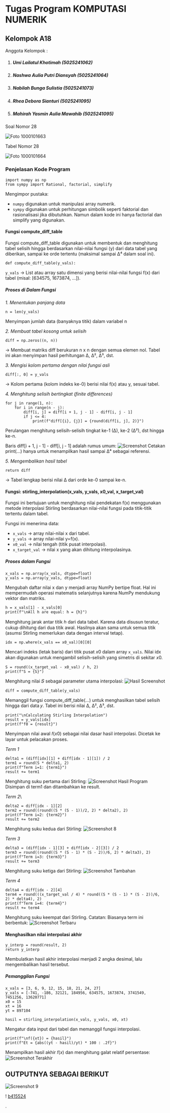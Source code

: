 # Tugas Program KOMPUTASI NUMERIK #

## Kelompok A18 ##

Anggota Kelompok : 
1. ##### Umi Lailatul Khotimah (5025241062)
2. ##### Nashwa Aulia Putri Diansyah (5025241064)
3. ##### Nabilah Bunga Sulistia (5025241073)
4. ##### Rhea Debora Sianturi (5025241095)
5. ##### Mahirah Yasmin Aulia Mawahib (5025241095)

Soal Nomor 28

![Foto 1000101663](https://raw.githubusercontent.com/nabilahbungaa/TugasProgram073KomnumA18/main/1000101663.jpg)

Tabel Nomor 28

![Foto 1000101664](https://raw.githubusercontent.com/nabilahbungaa/TugasProgram073KomnumA18/main/1000101664.jpg)


### Penjelasan Kode Program ###

```
import numpy as np
from sympy import Rational, factorial, simplify
```
Mengimpor pustaka:
- ```numpy``` digunakan untuk manipulasi array numerik.
- ```sympy``` digunakan untuk perhitungan simbolik seperti faktorial dan rasionalisasi jika dibutuhkan. Namun dalam kode ini hanya factorial dan simplify yang digunakan.

#### Fungsi compute_diff_table ####
Fungsi compute_diff_table digunakan untuk membentuk dan menghitung tabel selisih hingga berdasarkan nilai-nilai fungsi (y) dari data tabel yang diberikan, sampai ke orde tertentu (maksimal sampai ∆⁴ dalam soal ini).

```
def compute_diff_table(y_vals):
```
```y_vals``` → List atau array satu dimensi yang berisi nilai-nilai fungsi f(x) dari tabel (misal: [634575, 1673874, ...]).

##### Proses di Dalam Fungsi #####

*1. Menentukan panjang data*
```
n = len(y_vals) 
```
Menyimpan jumlah data (banyaknya titik) dalam variabel n

*2. Membuat tabel kosong untuk selisih*
```
diff = np.zeros((n, n))
```
→ Membuat matriks diff berukuran n x n dengan semua elemen nol. Tabel ini akan menyimpan hasil perhitungan ∆, ∆², ∆³, dst.

*3. Mengisi kolom pertama dengan nilai fungsi asli*
```
diff[:, 0] = y_vals
```
→ Kolom pertama (kolom indeks ke-0) berisi nilai f(x) atau y, sesuai tabel.

*4. Menghitung selisih bertingkat (finite differences)*
```
for j in range(1, n):
    for i in range(n - j):
        diff[i, j] = diff[i + 1, j - 1] - diff[i, j - 1]
        if j <= 4:
            print(f"diff[{i}, {j}] = {round(diff[i, j], 2)}")
```
Perulangan menghitung selisih-selisih tingkat ke-1 (∆), ke-2 (∆²), dst hingga ke-n.

Baris diff[i + 1, j - 1] - diff[i, j - 1] adalah rumus umum:
![Screenshot](https://raw.githubusercontent.com/nabilahbungaa/TugasProgram073KomnumA18/main/Screenshot%202025-06-08%20171607.png)
Cetakan print(...) hanya untuk menampilkan hasil sampai ∆⁴ sebagai referensi.

*5. Mengembalikan hasil tabel*
```
return diff
```
→ Tabel lengkap berisi nilai ∆ dari orde ke-0 sampai ke-n.

#### Fungsi: stirling_interpolation(x_vals, y_vals, x0_val, x_target_val) ####

Fungsi ini bertujuan untuk menghitung nilai pendekatan f(x) menggunakan metode interpolasi Stirling berdasarkan nilai-nilai fungsi pada titik-titik tertentu dalam tabel.

Fungsi ini menerima data:
- ```x_vals``` → array nilai-nilai x dari tabel.
- ```y_vals``` → array nilai-nilai y=f(x).
- ```x0_val``` → nilai tengah (titik pusat interpolasi).
- ```x_target_val``` → nilai x yang akan dihitung interpolasinya.

##### Proses dalam Fungsi #####

```
x_vals = np.array(x_vals, dtype=float)
y_vals = np.array(y_vals, dtype=float)
```
Mengubah daftar nilai x dan y menjadi array NumPy bertipe float. Hal ini mempermudah operasi matematis selanjutnya karena NumPy mendukung vektor dan matriks.

```
h = x_vals[1] - x_vals[0]
print(f"\nAll h are equal: h = {h}")
```
Menghitung jarak antar titik ℎ dari data tabel. Karena data disusun teratur, cukup dihitung dari dua titik awal. Hasilnya akan sama untuk semua titik (asumsi Stirling memerlukan data dengan interval tetap).

```
idx = np.where(x_vals == x0_val)[0][0]
```
Mencari indeks (letak baris) dari titik pusat 𝑥0 dalam array ```x_vals```. Nilai idx akan digunakan untuk mengambil selisih-selisih yang simetris di sekitar 𝑥0.

```
S = round((x_target_val - x0_val) / h, 2)
print(f"S = {S}")
```
Menghitung nilai 𝑆 sebagai parameter utama interpolasi:
​![Hasil Screenshot](https://raw.githubusercontent.com/nabilahbungaa/TugasProgram073KomnumA18/main/Screenshot%202025-06-08%20181947.png)

```
diff = compute_diff_table(y_vals)
```
Memanggil fungsi compute_diff_table(...) untuk menghasilkan tabel selisih hingga dari data 𝑦. Tabel ini berisi nilai ∆, ∆², ∆³, dst.

```
print("\nCalculating Stirling Interpolation")
result = y_vals[idx]
print(f"f0 = {result}")
```
Menyimpan nilai awal 𝑓(𝑥0) sebagai nilai dasar hasil interpolasi. Dicetak ke layar untuk pelacakan proses.

*Term 1*
```
delta1 = (diff[idx][1] + diff[idx - 1][1]) / 2
term1 = round(S * delta1, 2)
print(f"Term i=1: {term1}")
result += term1
```
Menghitung suku pertama dari Stirling:
![Screenshot Hasil Program](https://raw.githubusercontent.com/nabilahbungaa/TugasProgram073KomnumA18/main/Screenshot%202025-06-08%20183255.png)
Disimpan di term1 dan ditambahkan ke result.

*Term 2*\
```
delta2 = diff[idx - 1][2]
term2 = round((round((S * (S - 1))/2, 2) * delta2), 2)
print(f"Term i=2: {term2}")
result += term2
```
Menghitung suku kedua dari Stirling:
![Screenshot 8](https://raw.githubusercontent.com/nabilahbungaa/TugasProgram073KomnumA18/main/Screenshot%202025-06-08%20190329.png)

*Term 3*
```
delta3 = (diff[idx - 1][3] + diff[idx - 2][3]) / 2
term3 = round((round((S * (S - 1) * (S - 2))/6, 2) * delta3), 2)
print(f"Term i=3: {term3}")
result += term3
```
Menghitung suku ketiga dari Stirling:
![Screenshot Tambahan](https://raw.githubusercontent.com/nabilahbungaa/TugasProgram073KomnumA18/main/Screenshot%202025-06-08%20184459.png)

*Term 4*
```
delta4 = diff[idx - 2][4]
term4 = round(((x_target_val / 4) * round((S * (S - 1) * (S - 2))/6, 2) * delta4), 2)
print(f"Term i=4: {term4}")
result += term4
```
Menghitung suku keempat dari Stirling. Catatan:
Biasanya term ini berbentuk:
![Screenshot Terbaru](https://raw.githubusercontent.com/nabilahbungaa/TugasProgram073KomnumA18/main/Screenshot%202025-06-08%20184926.png)

#### Menghasilkan nilai interpolasi akhir #####
```
y_interp = round(result, 2)
return y_interp
```
Membulatkan hasil akhir interpolasi menjadi 2 angka desimal, lalu mengembalikan hasil tersebut.

##### Pemanggilan Fungsi #####
```
x_vals = [3, 6, 9, 12, 15, 18, 21, 24, 27]
y_vals = [-741, -186, 32121, 184956, 634575, 1673874, 3741549, 7451256, 13620771]
x0 = 15
xt = 16
yt = 897104

hasil = stirling_interpolation(x_vals, y_vals, x0, xt)
```
Mengatur data input dari tabel dan memanggil fungsi interpolasi.

```
print(f"\nf({xt}) = {hasil}")
print(f"Et = {abs((yt - hasil)/yt) * 100 : .2f}")
```
Menampilkan hasil akhir 𝑓(𝑥) dan menghitung galat relatif persentase:
![Screenshot Terakhir](https://raw.githubusercontent.com/nabilahbungaa/TugasProgram073KomnumA18/main/Screenshot%202025-06-08%20185545.png)

## OUTPUTNYA SEBAGAI BERIKUT

![Screenshot 9](https://raw.githubusercontent.com/nabilahbungaa/TugasProgram073KomnumA18/main/Screenshot%202025-06-08%20192222.png)

 
! [b415524](https://github.com/nabilahbungaa/TugasProgram073KomnumA18/commit/b41552422bf6ce2d28cf88afa98dd0e0a660ccf6)







 .









